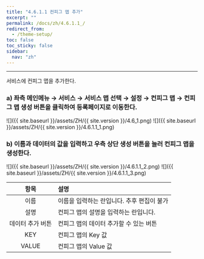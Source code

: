 ```yaml
---
title: "4.6.1.1 컨피그 맵 추가"
excerpt: ""
permalink: /docs/zh/4.6.1.1_/
redirect_from:
  - /theme-setup/
toc: false
toc_sticky: false
sidebar:
  nav: "zh"
---
```


---
서비스에 컨피그 맵을 추가한다.

### a\) 좌측 메인메뉴 → 서비스 → 서비스 맵 선택 → 설정 → 컨피그 맵 → 컨피그 맵 생성 버튼을 클릭하여 등록페이지로 이동한다.
![]({{ site.baseurl }}/assets/ZH/{{ site.version }}/4.6_1.png)
![]({{ site.baseurl }}/assets/ZH/{{ site.version }}/4.6.1.1_1.png)

### b\) 이름과 데이터의 값을 입력하고 우측 상단 생성 버튼을 눌러 컨피그 맵을 생성한다.
![]({{ site.baseurl }}/assets/ZH/{{ site.version }}/4.6.1.1_2.png)
![]({{ site.baseurl }}/assets/ZH/{{ site.version }}/4.6.1.1_3.png)

|  **항목**   | **설명**                   |
| :-------: | :----------------------- |
|    이름     | 이름을 입력하는 란입니다. 추후 편집이 불가 |
|    설명     | 컨피그 맵의 설명을 입력하는 란입니다.    |
| 데이터 추가 버튼 | 컨피그 맵의 데이터 추가할 수 있는 버튼   |
|    KEY    | 컨피그 맵의 Key 값             |
|   VALUE   | 컨피그 맵의 Value 값           |
